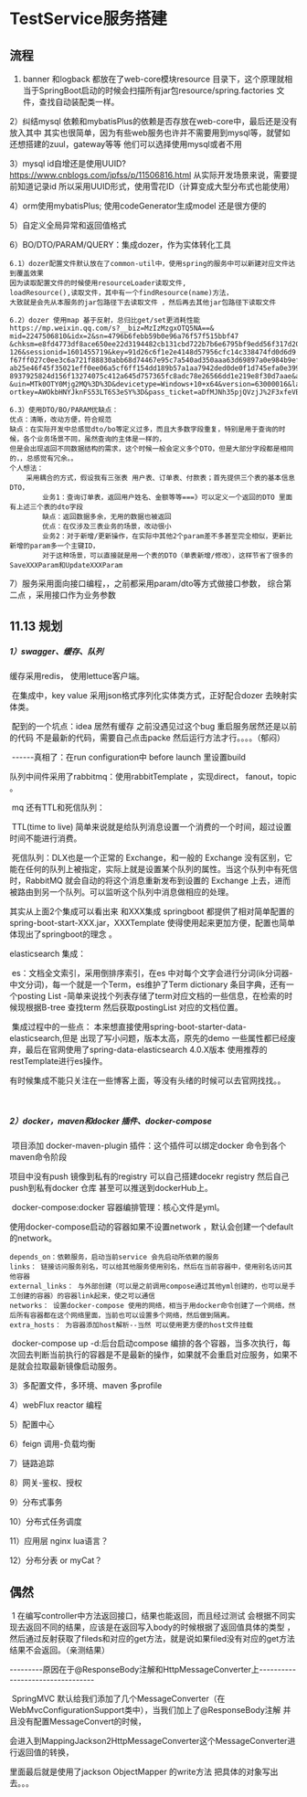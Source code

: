 # TestService服务搭建

## 流程

1)	banner 和logback 都放在了web-core模块resource 目录下，这个原理就相当于SpringBoot启动的时候会扫描所有jar包resource/spring.factories
文件，查找自动装配类一样。

2）纠结mysql 依赖和mybatisPlus的依赖是否存放在web-core中，最后还是没有放入其中
其实也很简单，因为有些web服务也许并不需要用到mysql等，就譬如还想搭建的zuul，gateway等等 他们可以选择使用mysql或者不用

3）mysql id自增还是使用UUID?
https://www.cnblogs.com/jpfss/p/11506816.html
从实际开发场景来说，需要提前知道记录id 所以采用UUID形式，使用雪花ID（计算变成大型分布式也能使用）

4）orm使用mybatisPlus; 使用codeGenerator生成model 还是很方便的

5）自定义全局异常和返回值格式

6）BO/DTO/PARAM/QUERY：集成dozer，作为实体转化工具

```word
6.1）dozer配置文件默认放在了common-util中，使用spring的服务中可以新建对应文件达到覆盖效果
因为读取配置文件的时候使用resourceLoader读取文件, 
loadResource(),读取文件，其中有一个findResource(name)方法，
大致就是会先从本服务的jar包路径下去读取文件 ，然后再去其他jar包路径下读取文件

6.2）dozer 使用map 基于反射，总归比get/set更消耗性能
https://mp.weixin.qq.com/s?__biz=MzIzMzgxOTQ5NA==&
mid=2247506810&idx=2&sn=4796b6febb59b0e96a76f57f515bbf47
&chksm=e8fd4773df8ace650ee22d3194482cb131cbd722b7b6e6795bf9edd56f317d20c5bb0711da41&scene=
126&sessionid=1601455719&key=91d26c6f1e2e4148d57956cfc14c338474fd0d6d9
f67ff027c0ee3c6a721f88830abb68d74467e95c7a540ad350aaa63d69897a0e984b9efee
ab25e46f45f35021eff0ee06a5cf6ff154dd189b57a1aa7942ded0de0f1d745efa0e399e5
8937925824d156f13274075c412a645d757365fc8adc78e26566dd1e219e8f30d7aae&ascene=1
&uin=MTk0OTY0Mjg2MQ%3D%3D&devicetype=Windows+10+x64&version=63000016&lang=zh_CN&exp
ortkey=AWOkbHNYJknFS53LT6S3eSY%3D&pass_ticket=aDfMJNh35pjQVzjJ%2F3xfeVBcRJekyz%2BrdRm2Tu6bjtxiwX%2BUMNtqyOY4yDmaYcEM&wx_header=0

6.3）使用DTO/BO/PARAM优缺点：
优点：清晰，改动方便，符合规范
缺点：在实际开发中总感觉dto/bo等定义过多，而且大多数字段重复，特别是用于查询的时候，各个业务场景不同，虽然查询的主体是一样的，
但是会出现返回不同数据结构的需求，这个时候一般会定义多个DTO，但是大部分字段都是相同的，，总感觉有冗余。。
个人想法：
    采用耦合的方式，假设我有三张表 用户表、订单表、付款表；首先提供三个表的基本信息DTO，
        业务1：查询订单表，返回用户姓名、金额等等===》可以定义一个返回的DTO 里面有上述三个表的dto字段
        缺点：返回数据多余，无用的数据也被返回
        优点：在仅涉及三表业务的场景，改动很小
        业务2：对于新增/更新操作，在实际中其他2个param差不多甚至完全相似，更新比新增的param多一个主键ID，
        对于这种场景，可以直接就是用一个表的DTO（单表新增/修改），这样节省了很多的SaveXXXParam和UpdateXXXParam
```

7）服务采用面向接口编程，，之前都采用param/dto等方式做接口参数，
综合第二点 ，采用接口作为业务参数

## 11.13 规划

##### 1）swagger、缓存、队列

缓存采用redis， 使用lettuce客户端。

​	在集成中，key value 采用json格式序列化实体类方式，正好配合dozer 去映射实体类。

​	配到的一个坑点：idea 居然有缓存 之前没遇见过这个bug 重启服务居然还是以前的代码 不是最新的代码，需要自己点击packe 然后运行方法才行。。。。（郁闷）

​	------真相了：在run configuration中 before launch 里设置build

队列中间件采用了rabbitmq：使用rabbitTemplate ，实现direct， fanout，topic 。

​	mq 还有TTL和死信队列：

​		TTL(time to live) 简单来说就是给队列消息设置一个消费的一个时间，超过设置时间不能进行消费。

​		死信队列：DLX也是一个正常的 Exchange，和一般的 Exchange 没有区别，它能在任何的队列上被指定，实际上就是设置某个队列的属性。当这个队列中有死信时，RabbitMQ 就会自动的将这个消息重新发布到设置的 Exchange 上去，进而被路由到另一个队列。可以监听这个队列中消息做相应的处理。



其实从上面2个集成可以看出来 和XXX集成 springboot 都提供了相对简单配置的spring-boot-start-XXX.jar，XXXTemplate 使得使用起来更加方便，配置也简单 体现出了springboot的理念 。

elasticsearch 集成：

​	es：文档全文索引，采用倒排序索引，在es 中对每个文字会进行分词(ik分词器-中文分词)，每一个就是一个Term，es维护了Term dictionary 条目字典，还有一个posting List -简单来说找个列表存储了term对应文档的一些信息，在检索的时候现根据B-tree 查找term 然后获取postingList 对应的文档位置。

​	集成过程中的一些点： 本来想直接使用spring-boot-starter-data-elasticsearch,但是 出现了写小问题，版本太高，原先的demo 一些属性都已经废弃，最后在官网使用了spring-data-elasticsearch 4.0.X版本 使用推荐的restTemplate进行es操作。

​	有时候集成不能只关注在一些博客上面，等没有头绪的时候可以去官网找找。。

​	

##### 2）docker，maven和docker 插件、docker-compose

​	项目添加 docker-maven-plugin 插件：这个插件可以绑定docker 命令到各个maven命令阶段

项目中没有push 镜像到私有的registry 可以自己搭建docekr registry 然后自己push到私有docker 仓库 甚至可以推送到dockerHub上。

​	docker-compose:docker 容器编排管理：核心文件是yml。

使用docker-compose启动的容器如果不设置network ，默认会创建一个default的network。

```
depends_on：依赖服务，启动当前service 会先启动所依赖的服务
links： 链接访问服务别名，可以给其他服务使用别名，然后在当前容器中，使用别名访问其他容器
external_links： 与外部创建（可以是之前调用compose通过其他yml创建的，也可以是手工创建的容器）的容器link起来，使之可以通信
networks： 设置docker-compose 使用的网络，相当于用docker命令创建了一个网络，然后所有容器都在这个网络里面，当前也可以设置多个网络，然后做到隔离。
extra_hosts： 为容器添加host解析--当然 可以使用更方便的host文件挂载
```

​	docker-compose up -d:后台启动compose 编排的各个容器，当多次执行，每次回去判断当前执行的容器是不是最新的操作，如果就不会重启对应服务，如果不是就会拉取最新镜像启动服务。

3）多配置文件，多环境、maven 多profile

4）webFlux reactor 编程

5）配置中心

6）feign 调用-负载均衡

7）链路追踪

8）网关-鉴权、授权

9）分布式事务

10）分布式任务调度

11）应用层 nginx lua语言？

12）分布分表 or myCat？

## 偶然

​	1	在编写controller中方法返回接口，结果也能返回，而且经过测试 会根据不同实现去返回不同的结果，应该是在返回写入body的时候根据了返回值具体的类型 ，然后通过反射获取了fileds和对应的get方法，就是说如果filed没有对应的get方法 结果不会返回。（亲测结果）

---------原因在于@ResponseBody注解和HttpMessageConverter上---------------------------------

​	SpringMVC  默认给我们添加了几个MessageConverter（在WebMvcConfigurationSupport类中），当我们加上了@ResponseBody注解 并且没有配置MessageConvert的时候，

会进入到MappingJackson2HttpMessageConverter这个MessageConverter进行返回值的转换，

里面最后就是使用了jackson ObjectMapper 的write方法 把具体的对象写出去。。。